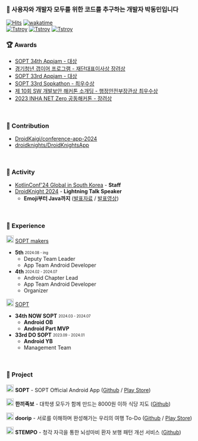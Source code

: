 ### 👋 사용자와 개발자 모두를 위한 코드를 추구하는 개발자 박동민입니다    
[![Hits](https://hits.seeyoufarm.com/api/count/incr/badge.svg?url=https%3A%2F%2Fgithub.com%2Fchattymin&count_bg=%2379C83D&title_bg=%23555555&icon=github.svg&icon_color=%23E7E7E7&title=hits&edge_flat=true)](https://hits.seeyoufarm.com)
[![wakatime](https://wakatime.com/badge/user/018b6af5-b526-4585-90a3-a8dd3d9e5a33.svg)](https://wakatime.com/@018b6af5-b526-4585-90a3-a8dd3d9e5a33)   
[![Tstroy](https://img.shields.io/badge/개인블로그-000000?style=flat-square&logo=tistory&logoColor=white)](https://naemamdaelo.tistory.com) 
[![Tstroy](https://img.shields.io/badge/doorip팀블로그-FF4F11?style=flat-square&logo=tistory&logoColor=white)](https://teamgoinggoing.tistory.com/) 
[![Tstroy](https://img.shields.io/badge/한끼족보팀블로그-FF4C25?style=flat-square&logo=tistory&logoColor=white)](https://teamhankki.tistory.com/) 
</br>


### **🏆 Awards**
- [SOPT 34th Appjam - 대상](https://github.com/Team-Hankki)   
- [경기청년 갭이어 프로그램 - 재단대표이사상 장려상](https://github.com/plandamoa)
- [SOPT 33rd Appjam - 대상](https://github.com/Team-Going)   
- [SOPT 33rd Sopkathon - 최우수상](https://github.com/DO-SOPT-SOPKATHON-ANDROID-TEAM3)
- [제 10회 SW 개발보안 해커톤 소개딩 - 행정안전부장관상 최우수상](https://github.com/Don-tEuhRa)   
- [2023 INHA NET Zero 공동해커톤 - 장려상](https://github.com/InhaHackathon)     
</br>

### **👊 Contribution**
- [DroidKaigi/conference-app-2024](https://github.com/DroidKaigi/conference-app-2024/pull/293)
- [droidknights/DroidKnightsApp](https://github.com/droidknights/DroidKnightsApp/pulls?q=is%3Apr+assignee%3Achattymin+)
</br>

### **🚀 Activity**
- [KotlinConf'24 Global in South Korea](https://festa.io/events/5375) - **Staff**
- [DroidKnight 2024](https://festa.io/events/4990) - **Lightning Talk Speaker**
  - **Emoji부터 Java까지** ([발표자료](https://speakerdeck.com/chattymin/2024-droidknight-lightningtalk) / [발표영상](https://www.youtube.com/watch?v=8Daphck1LDE))
</br>

### **🎁 Experience**
<img src="https://github.com/chattymin/chattymin/assets/52882799/3eba4ad4-8e50-4e8e-b8b0-decf17aea2b2" width="20"/> [SOPT makers](https://makers.sopt.org/)   
- **5th** <sub><sup>2024.08 - ing</sup></sub>   
  - Deputy Team Leader
  - App Team Android Developer
- **4th** <sub><sup>2024.02 - 2024.07</sup></sub>   
  - Android Chapter Lead
  - App Team Android Developer
  - Organizer

<img src="https://github.com/chattymin/chattymin/assets/52882799/fbe6681a-39f8-4d50-9080-a9c98c953e25" width="20"/> [SOPT](https://www.sopt.org)   
- **34th NOW SOPT** <sub><sup>2024.03 - 2024.07</sup></sub>
  - **Android OB** 
  - **Android Part MVP**
- **33rd DO SOPT** <sub><sup>2023.09 - 2024.01</sup></sub>   
  - **Android YB**
  - Management Team
</br>

### **💪 Project**
<img src="https://github.com/chattymin/chattymin/assets/52882799/3d14995f-d655-453e-9755-4a59a45ba1ad" width="20"/> **SOPT** - SOPT Official Android App ([Github](https://github.com/sopt-makers/sopt-android) / [Play Store](https://play.google.com/store/apps/details?id=org.sopt.official))

<img src="https://github.com/user-attachments/assets/677d6f93-7066-4b0a-98e0-40245903a556" width=20 /> **한끼족보** - 대학생 모두가 함께 만드는 8000원 이하 식당 지도 ([Github](https://github.com/Team-Hankki/hankki-android))

<img src="https://github.com/Team-Going/Going-Android/assets/97405341/9d8f8e2b-f3f6-4773-813b-49d3a9a86432" width=20 /> **doorip** - 서로를 이해하며 완성해가는 우리의 여행 To-Do ([Github](https://github.com/Team-Going/Going-Android) / [Play Store](https://play.google.com/store/apps/details?id=com.going.doorip))

<img src="https://github.com/user-attachments/assets/37a4a9f2-2939-4937-a232-c45711f505f6" width=20 /> **STEMPO** - 청각 자극을 통한 뇌성마비 환자 보행 패턴 개선 서비스 ([Github](https://github.com/KKKK-Stempo/stempo-android))
